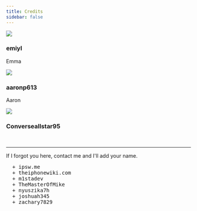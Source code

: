 ```yaml
---
title: Credits
sidebar: false
---
```


<div>
  <div class="credits">
    <div class="user">
      <img src="https://github.com/emiyl.png">
    </div>
    <div class="user">
      <h3>emiyl</h3>
      <p>Emma</p>
      <a class="social-icon" href="https://twitter.com/emiyl0" target="_blank">
        <i class="fab fa-twitter"></i>
      </a>
      <a class="social-icon" href="https://github.com/emiyl" target="_blank">
        <i class="fab fa-github"></i>
      </a>
    </div>
  </div>
</div>

<div>
  <div class="credits">
    <div class="user">
      <img src="https://github.com/aaronp613.png">
    </div>
    <div class="user">
      <h3>aaronp613</h3>
      <p>Aaron</p>
      <a class="social-icon" href="https://twitter.com/aaronp613" target="_blank">
        <i class="fab fa-twitter"></i>
      </a>
      <a class="social-icon" href="https://reddit.com/u/aaronp613" target="_blank">
        <i class="fab fa-reddit"></i>
      </a>
      <a class="social-icon" href="https://github.com/aaronp613" target="_blank">
        <i class="fab fa-github"></i>
      </a>
    </div>
  </div>
</div>

<div>
  <div class="credits">
    <div class="user">
      <img src="https://github.com/Converseallstar95.png">
    </div>
    <div class="user">
      <h3>Converseallstar95</h3>
      <a class="social-icon" href="https://reddit.com/u/Converseallstar95" target="_blank">
        <i class="fab fa-reddit"></i>
      </a>
      <a class="social-icon" href="https://github.com/Converseallstar95" target="_blank">
        <i class="fab fa-github"></i>
      </a>
    </div>
  </div>
</div>

<br>

---

If I forgot you here, contact me and I'll add your name.

<pre>
  + ipsw.me
  + theiphonewiki.com
  + m1stadev
  + TheMasterOfMike
  + nyuszika7h
  + joshuah345
  + zachary7829
</pre>